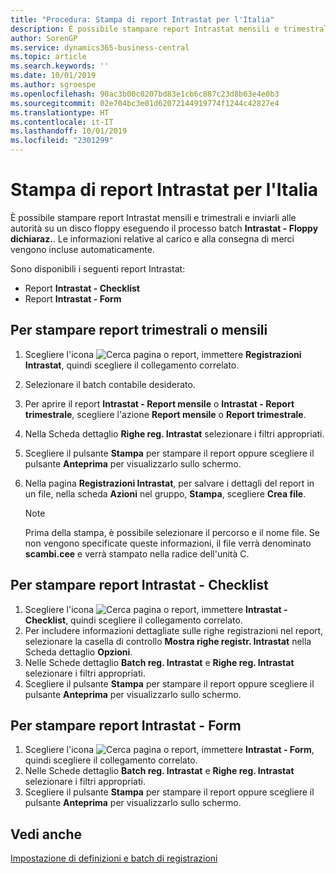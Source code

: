 ```yaml
---
title: "Procedura: Stampa di report Intrastat per l'Italia"
description: È possibile stampare report Intrastat mensili e trimestrali e inviarli alle autorità nella versione italiana di Business Central. Le informazioni relative al carico e alla consegna di merci vengono incluse automaticamente.
author: SorenGP
ms.service: dynamics365-business-central
ms.topic: article
ms.search.keywords: ''
ms.date: 10/01/2019
ms.author: sgroespe
ms.openlocfilehash: 90ac3b00c0207bd83e1cb6c887c23d8b63e4e0b3
ms.sourcegitcommit: 02e704bc3e01d62072144919774f1244c42827e4
ms.translationtype: HT
ms.contentlocale: it-IT
ms.lasthandoff: 10/01/2019
ms.locfileid: "2301299"
---
```

# <a name="print-intrastat-reports-for-italy"></a>Stampa di report Intrastat per l'Italia
È possibile stampare report Intrastat mensili e trimestrali e inviarli alle autorità su un disco floppy eseguendo il processo batch **Intrastat - Floppy dichiaraz.**. Le informazioni relative al carico e alla consegna di merci vengono incluse automaticamente.  

Sono disponibili i seguenti report Intrastat:  

- Report **Intrastat - Checklist**  
- Report **Intrastat - Form**  

## <a name="to-print-quarterly-or-monthly-reports"></a>Per stampare report trimestrali o mensili  

1.  Scegliere l'icona ![Cerca pagina o report](../../media/ui-search/search_small.png "Cerca pagina o report"), immettere **Registrazioni Intrastat**, quindi scegliere il collegamento correlato.  
2.  Selezionare il batch contabile desiderato.  
3.  Per aprire il report **Intrastat - Report mensile** o **Intrastat - Report trimestrale**, scegliere l'azione **Report mensile** o **Report trimestrale**.  
4.  Nella Scheda dettaglio **Righe reg. Intrastat** selezionare i filtri appropriati.  
5.  Scegliere il pulsante **Stampa** per stampare il report oppure scegliere il pulsante **Anteprima** per visualizzarlo sullo schermo.  
6.  Nella pagina **Registrazioni Intrastat**, per salvare i dettagli del report in un file, nella scheda **Azioni** nel gruppo, **Stampa**, scegliere **Crea file**.  

    > [!NOTE]  
    >  Prima della stampa, è possibile selezionare il percorso e il nome file. Se non vengono specificate queste informazioni, il file verrà denominato **scambi.cee** e verrà stampato nella radice dell'unità C.  

## <a name="to-print-intrastat---checklist-reports"></a>Per stampare report Intrastat - Checklist  

1.  Scegliere l'icona ![Cerca pagina o report](../../media/ui-search/search_small.png "Cerca pagina o report"), immettere **Intrastat - Checklist**, quindi scegliere il collegamento correlato.  
2.  Per includere informazioni dettagliate sulle righe registrazioni nel report, selezionare la casella di controllo **Mostra righe registr. Intrastat** nella Scheda dettaglio **Opzioni**.  
3.  Nelle Schede dettaglio **Batch reg. Intrastat** e **Righe reg. Intrastat** selezionare i filtri appropriati.  
4.  Scegliere il pulsante **Stampa** per stampare il report oppure scegliere il pulsante **Anteprima** per visualizzarlo sullo schermo.  

## <a name="to-print-intrastat---form-reports"></a>Per stampare report Intrastat - Form  

1.  Scegliere l'icona ![Cerca pagina o report](../../media/ui-search/search_small.png "Cerca pagina o report"), immettere **Intrastat - Form**, quindi scegliere il collegamento correlato.  
2.  Nelle Schede dettaglio **Batch reg. Intrastat** e **Righe reg. Intrastat** selezionare i filtri appropriati.  
3.  Scegliere il pulsante **Stampa** per stampare il report oppure scegliere il pulsante **Anteprima** per visualizzarlo sullo schermo.  

## <a name="see-also"></a>Vedi anche  
 [Impostazione di definizioni e batch di registrazioni](how-to-set-up-journal-templates-and-batches.md)
